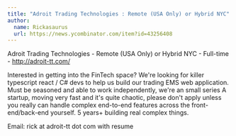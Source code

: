 ```yaml
---
title: "Adroit Trading Technologies : Remote (USA Only) or Hybrid NYC"
author:
  name: Rickasaurus
  url: https://news.ycombinator.com/item?id=43256408
---
```

Adroit Trading Technologies - Remote (USA Only) or Hybrid NYC - Full-time - <a href="http:&#x2F;&#x2F;adroit-tt.com&#x2F;" rel="nofollow">http:&#x2F;&#x2F;adroit-tt.com&#x2F;</a>

Interested in getting into the FinTech space? We&#x27;re looking for killer typescript react &#x2F; C# devs to help us build our trading EMS web application. Must be seasoned and able to work independently, we&#x27;re an small series A startup, moving very fast and it&#x27;s quite chaotic, please don&#x27;t apply unless you really can handle complex end-to-end features across the front-end&#x2F;back-end yourself. 5 years+ building real complex things.

Email: rick at adroit-tt dot com with resume
<JobApplication />
